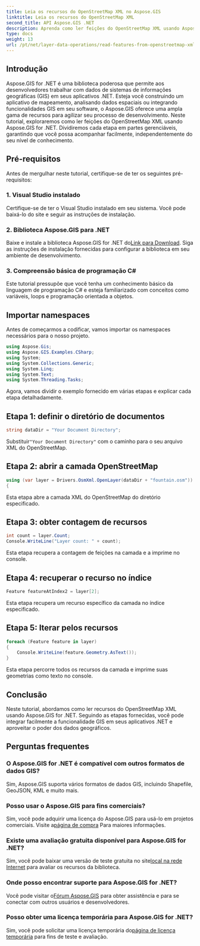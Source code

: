 ```yaml
---
title: Leia os recursos do OpenStreetMap XML no Aspose.GIS
linktitle: Leia os recursos do OpenStreetMap XML
second_title: API Aspose.GIS .NET
description: Aprenda como ler feições do OpenStreetMap XML usando Aspose.GIS for .NET. Tutorial passo a passo com exemplos de código.
type: docs
weight: 13
url: /pt/net/layer-data-operations/read-features-from-openstreetmap-xml/
---
```

## Introdução
Aspose.GIS for .NET é uma biblioteca poderosa que permite aos desenvolvedores trabalhar com dados de sistemas de informações geográficas (GIS) em seus aplicativos .NET. Esteja você construindo um aplicativo de mapeamento, analisando dados espaciais ou integrando funcionalidades GIS em seu software, o Aspose.GIS oferece uma ampla gama de recursos para agilizar seu processo de desenvolvimento.
Neste tutorial, exploraremos como ler feições do OpenStreetMap XML usando Aspose.GIS for .NET. Dividiremos cada etapa em partes gerenciáveis, garantindo que você possa acompanhar facilmente, independentemente do seu nível de conhecimento.
## Pré-requisitos
Antes de mergulhar neste tutorial, certifique-se de ter os seguintes pré-requisitos:
### 1. Visual Studio instalado
Certifique-se de ter o Visual Studio instalado em seu sistema. Você pode baixá-lo do site e seguir as instruções de instalação.
### 2. Biblioteca Aspose.GIS para .NET
 Baixe e instale a biblioteca Aspose.GIS for .NET do[Link para Download](https://releases.aspose.com/gis/net/). Siga as instruções de instalação fornecidas para configurar a biblioteca em seu ambiente de desenvolvimento.
### 3. Compreensão básica de programação C#
Este tutorial pressupõe que você tenha um conhecimento básico da linguagem de programação C# e esteja familiarizado com conceitos como variáveis, loops e programação orientada a objetos.
## Importar namespaces
Antes de começarmos a codificar, vamos importar os namespaces necessários para o nosso projeto.

```csharp
using Aspose.Gis;
using Aspose.GIS.Examples.CSharp;
using System;
using System.Collections.Generic;
using System.Linq;
using System.Text;
using System.Threading.Tasks;
```

Agora, vamos dividir o exemplo fornecido em várias etapas e explicar cada etapa detalhadamente.
## Etapa 1: definir o diretório de documentos
```csharp
string dataDir = "Your Document Directory";
```
 Substituir`"Your Document Directory"` com o caminho para o seu arquivo XML do OpenStreetMap.
## Etapa 2: abrir a camada OpenStreetMap
```csharp
using (var layer = Drivers.OsmXml.OpenLayer(dataDir + "fountain.osm"))
{
```
Esta etapa abre a camada XML do OpenStreetMap do diretório especificado.
## Etapa 3: obter contagem de recursos
```csharp
int count = layer.Count;
Console.WriteLine("Layer count: " + count);
```
Esta etapa recupera a contagem de feições na camada e a imprime no console.
## Etapa 4: recuperar o recurso no índice
```csharp
Feature featureAtIndex2 = layer[2];
```
Esta etapa recupera um recurso específico da camada no índice especificado.
## Etapa 5: Iterar pelos recursos
```csharp
foreach (Feature feature in layer)
{
    Console.WriteLine(feature.Geometry.AsText());
}
```
Esta etapa percorre todos os recursos da camada e imprime suas geometrias como texto no console.
## Conclusão
Neste tutorial, abordamos como ler recursos do OpenStreetMap XML usando Aspose.GIS for .NET. Seguindo as etapas fornecidas, você pode integrar facilmente a funcionalidade GIS em seus aplicativos .NET e aproveitar o poder dos dados geográficos.
## Perguntas frequentes
### O Aspose.GIS for .NET é compatível com outros formatos de dados GIS?
Sim, Aspose.GIS suporta vários formatos de dados GIS, incluindo Shapefile, GeoJSON, KML e muito mais.
### Posso usar o Aspose.GIS para fins comerciais?
Sim, você pode adquirir uma licença do Aspose.GIS para usá-lo em projetos comerciais. Visite a[página de compra](https://purchase.aspose.com/buy) Para maiores informações.
### Existe uma avaliação gratuita disponível para Aspose.GIS for .NET?
 Sim, você pode baixar uma versão de teste gratuita no site[local na rede Internet](https://releases.aspose.com/) para avaliar os recursos da biblioteca.
### Onde posso encontrar suporte para Aspose.GIS for .NET?
 Você pode visitar o[Fórum Aspose.GIS](https://forum.aspose.com/c/gis/33) para obter assistência e para se conectar com outros usuários e desenvolvedores.
### Posso obter uma licença temporária para Aspose.GIS for .NET?
 Sim, você pode solicitar uma licença temporária do[página de licença temporária](https://purchase.aspose.com/temporary-license/) para fins de teste e avaliação.